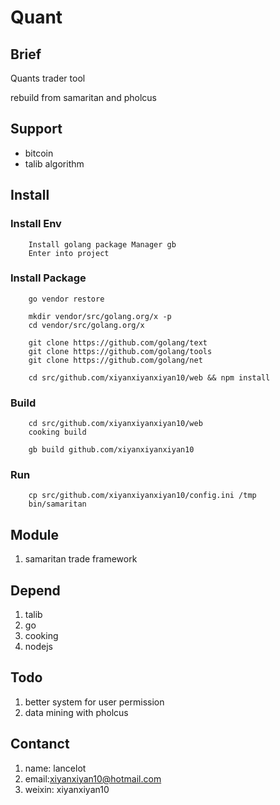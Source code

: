 # Quant

## Brief

Quants trader tool

rebuild from samaritan and pholcus

## Support

- bitcoin
- talib algorithm


## Install

### Install Env

```
    Install golang package Manager gb
    Enter into project
```

### Install Package

```
    go vendor restore
```

```
    mkdir vendor/src/golang.org/x -p
    cd vendor/src/golang.org/x
    
    git clone https://github.com/golang/text
    git clone https://github.com/golang/tools
    git clone https://github.com/golang/net
    
    cd src/github.com/xiyanxiyanxiyan10/web && npm install
```

### Build


```
    cd src/github.com/xiyanxiyanxiyan10/web 
    cooking build
```

```
    gb build github.com/xiyanxiyanxiyan10    

```

### Run

```
    cp src/github.com/xiyanxiyanxiyan10/config.ini /tmp
    bin/samaritan
```

## Module
 
1. samaritan  trade framework


## Depend

1. talib
2. go 
3. cooking
4. nodejs

## Todo

1. better system for user permission
2. data mining with pholcus

## Contanct

1. name: lancelot
2. email:xiyanxiyan10@hotmail.com
3. weixin: xiyanxiyan10

